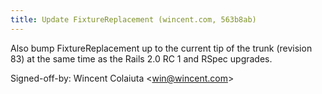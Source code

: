 ```yaml
---
title: Update FixtureReplacement (wincent.com, 563b8ab)
---
```


Also bump FixtureReplacement up to the current tip of the trunk (revision 83) at the same time as the Rails 2.0 RC 1 and RSpec upgrades.

Signed-off-by: Wincent Colaiuta &lt;win@wincent.com&gt;
